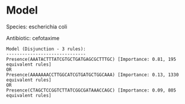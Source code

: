 
# Model

Species: escherichia coli

Antibiotic: cefotaxime

```
Model (Disjunction - 3 rules):
------------------------------
Presence(AAATACTTTATCGTGCTGATGAGCGCTTTGC) [Importance: 0.81, 195 equivalent rules]
OR
Presence(AAAAAAACCTTGGCATCGTGATGCTGGCAAA) [Importance: 0.13, 1330 equivalent rules]
OR
Presence(CTAGCTCCGGTCTTATCGGCGATAAACCAGC) [Importance: 0.09, 805 equivalent rules]

```

